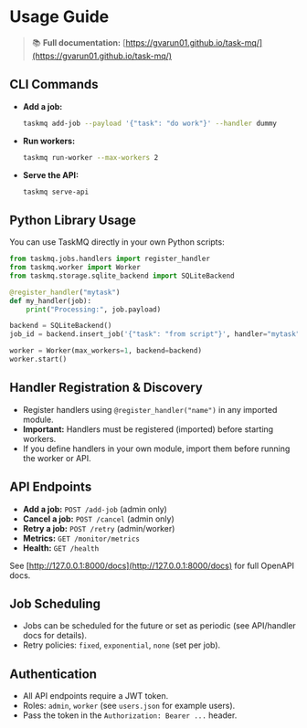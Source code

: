 # Usage Guide

> 📚 **Full documentation:** [https://gvarun01.github.io/task-mq/](https://gvarun01.github.io/task-mq/)

## CLI Commands

- **Add a job:**
  ```bash
  taskmq add-job --payload '{"task": "do work"}' --handler dummy
  ```
- **Run workers:**
  ```bash
  taskmq run-worker --max-workers 2
  ```
- **Serve the API:**
  ```bash
  taskmq serve-api
  ```

## Python Library Usage

You can use TaskMQ directly in your own Python scripts:

```python
from taskmq.jobs.handlers import register_handler
from taskmq.worker import Worker
from taskmq.storage.sqlite_backend import SQLiteBackend

@register_handler("mytask")
def my_handler(job):
    print("Processing:", job.payload)

backend = SQLiteBackend()
job_id = backend.insert_job('{"task": "from script"}', handler="mytask")

worker = Worker(max_workers=1, backend=backend)
worker.start()
```

## Handler Registration & Discovery

- Register handlers using `@register_handler("name")` in any imported module.
- **Important:** Handlers must be registered (imported) before starting workers.
- If you define handlers in your own module, import them before running the worker or API.

## API Endpoints

- **Add a job:** `POST /add-job` (admin only)
- **Cancel a job:** `POST /cancel` (admin only)
- **Retry a job:** `POST /retry` (admin/worker)
- **Metrics:** `GET /monitor/metrics`
- **Health:** `GET /health`

See [http://127.0.0.1:8000/docs](http://127.0.0.1:8000/docs) for full OpenAPI docs.

## Job Scheduling

- Jobs can be scheduled for the future or set as periodic (see API/handler docs for details).
- Retry policies: `fixed`, `exponential`, `none` (set per job).

## Authentication

- All API endpoints require a JWT token.
- Roles: `admin`, `worker` (see `users.json` for example users).
- Pass the token in the `Authorization: Bearer ...` header. 